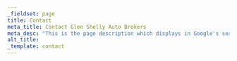 ```yaml
---
_fieldset: page
title: Contact
meta_title: Contact Glen Shelly Auto Brokers
meta_desc: "This is the page description which displays in Google's search results, it is important for SEO."
alt_title: 
_template: contact
---
```

